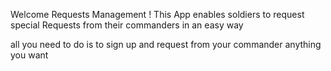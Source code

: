 Welcome Requests Management !
This App enables soldiers to request special Requests from their commanders
in an easy way

all you need to do is to sign up and request from your commander anything you want
